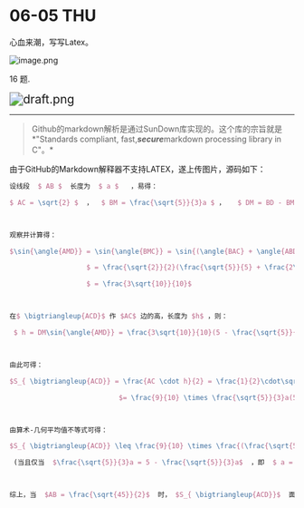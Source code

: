 # 06-05 THU

心血来潮，写写Latex。

![image.png](https://i.loli.net/2020/06/05/i2qd3JvwWk56tAP.png)

16 题.

<img src="https://i.loli.net/2020/06/06/dRLnsplKG6FxvXJ.png" alt="draft.png" style="zoom:150%;" />

---



> Github的markdown解析是通过SunDown库实现的。这个库的宗旨就是*"Standards compliant, fast,***secure***markdown processing library in C"。*

由于GitHub的Markdown解释器不支持LATEX，遂上传图片，源码如下：

```Latex 
设线段  $ AB $  长度为  $ a $   ，易得：

$ AC = \sqrt{2} $  ，  $ BM = \frac{\sqrt{5}}{3}a $ ，   $ DM = BD - BM = 5 - \frac{\sqrt{5}}{3}a $ ，  $ \sin{\angle{ABD}} = \frac{\sqrt{5}}{5} $ 



观察并计算得：

$\sin{\angle{AMD}} = \sin{\angle{BMC}} = \sin{(\angle{BAC} + \angle{ABD})} = \sin{\angle{ABD}}\sin{\angle{BAC}} + \cos{\angle{ABD}}\cos{\angle{BAC}}$ 

​					$ = \frac{\sqrt{2}}{2}(\frac{\sqrt{5}}{5} + \frac{2\sqrt{5}}{5})$

​					$ = \frac{3\sqrt{10}}{10}$ 



在$ \bigtriangleup{ACD}$ 作 $AC$ 边的高，长度为 $h$ ，则：

 $ h = DM\sin{\angle{AMD}} = \frac{3\sqrt{10}}{10}(5 - \frac{\sqrt{5}}{3}a)$ 



由此可得：

$S_{ \bigtriangleup{ACD}} = \frac{AC \cdot h}{2} = \frac{1}{2}\cdot\sqrt{2}a\cdot\frac{3\sqrt{10}}{10}(5 - \frac{\sqrt{5}}{3}a)$ 

​							$= \frac{9}{10} \times \frac{\sqrt{5}}{3}a(5 -\frac{\sqrt{5}}{3}a)$ 



由算术-几何平均值不等式可得：

$S_{ \bigtriangleup{ACD}} \leq \frac{9}{10} \times \frac{(\frac{\sqrt{5}}{3}a + 5 - \frac{\sqrt{5}}{3}a)^{2}}{4} = \frac{45}{8}$    

 (当且仅当  $\frac{\sqrt{5}}{3}a = 5 - \frac{\sqrt{5}}{3}a$  ，即  $ a = \frac{\sqrt{45}}{2}$  时取相等)



综上，当  $AB = \frac{\sqrt{45}}{2}$  时， $S_{ \bigtriangleup{ACD}}$  面积最大为 $\frac{45}{8}$ 
```

